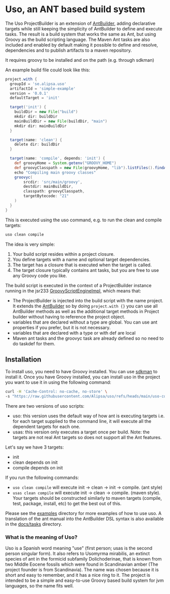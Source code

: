 # Uso, an ANT based build system

The Uso ProjectBuilder is an extension of [AntBuilder](https://docs.groovy-lang.org/latest/html/api/groovy/ant/AntBuilder.html), adding declarative targets while still keeping the simplicity of AntBuilder to define and execute tasks. The result is a build system that works the same as Ant, but using Groovy as the build scripting language. The Maven Ant tasks are also included and enabled by default making it possible to define and resolve, dependencies and to publish artifacts to a maven repository.

It requires groovy to be installed and on the path (e.g. through sdkman)

An example build file could look like this:

```groovy
project.with {
  groupId = 'se.alipsa.uso'
  artifactId = 'simple-example'
  version = '0.0.1'
  defaultTarget = 'init'

  target('init') {
    buildDir = new File("build")
    mkdir dir: buildDir
    mainBuildDir = new File(buildDir, "main")
    mkdir dir: mainBuildDir
  }

  target(name: 'clean') {
    delete dir: buildDir
  }

  target(name: 'compile', depends: 'init') {
    def groovyHome = System.getenv("GROOVY_HOME")
    def groovyClasspath = new File(groovyHome, "lib").listFiles().findAll { it.name.endsWith(".jar") }
    echo "Compiling main groovy classes"
    groovyc(
        srcdir: 'src/main/groovy',
        destdir: mainBuildDir,
        classpath: groovyClasspath,
        targetBytecode: "21"
    )
  }
}
```

This is executed using the uso command, e.g. to run the clean and compile targets:

```bash
uso clean compile
```

The idea is very simple: 
1. Your build script resides within a project closure.
2. You define targets with a name and optional target dependencies.
3. The target has a closure that is executed when the target is called.
4. The target closure typically contains ant tasks, but you are free to use any Groovy code you like.

The build script is executed in the context of a ProjectBuilder instance running in the jsr233 [GroovyScriptEngineImpl](https://docs.groovy-lang.org/latest/html/api/org/codehaus/groovy/jsr223/GroovyScriptEngineImpl.html), which means that:
- The ProjectBuilder is injected into the build script with the name project. It extends the [AntBuilder](https://docs.groovy-lang.org/latest/html/api/groovy/ant/AntBuilder.html) so by doing `project.with {}` you can use all AntBuilder methods as well as the additional target methods in Project builder without having to reference the project object.
- variables that are declared without a type are global. You can use ant properties if you prefer, but it is not necessary.
- variables that are declared with a type or with def are local
- Maven ant tasks and the groovyc task are already defined so no need to do taskdef for them.

## Installation
To install uso, you need to have Groovy installed. You can use [sdkman](https://sdkman.io/) to install it. Once you have Groovy installed, you can install uso in the project you want to use it in using the following command:

```bash
curl -H 'Cache-Control: no-cache, no-store' \
-s "https://raw.githubusercontent.com/Alipsa/uso/refs/heads/main/uso-core/src/main/script/installUso.sh" | bash
```
There are two versions of uso scripts:
- uso: this version uses the default way of how ant is executing targets i.e. for each target supplied to the command line, it will execute all the dependent targets for each one. 
- usas: this version only executes a target once per build. Note: the targets are not real Ant targets so does not support all the Ant features.

Let's say we have 3 targets:
- init
- clean depends on init
- compile depends on init

If you run the following commands:
- `uso clean compile` will execute init -> clean -> init -> compile. (ant style)
- `usas clean compile` will execute init -> clean -> compile. (maven style). Your targets should be constructed similarly to maven targets (compile, test, package, install, etc) to get the best out of this.

Please see the [examples](examples) directory for more examples of how to use uso.
A translation of the ant manual into the AntBuilder DSL syntax is also available in the [docs/tasks](docs/tasks) directory.

### What is the meaning of Uso?
Uso is a Spanish word meaning "use" (first person; usas is the second person singular form). It also refers to Usomyrma mirabilis, an extinct species of ant in the formicid subfamily Dolichoderinae, that is known from two Middle Eocene fossils which were found in Scandinavian amber (The project founder is from Scandinavia).
The name was chosen because it is short and easy to remember, and it has a nice ring to it. The project is intended to be a simple and easy-to-use Groovy based build system for jvm languages, so the name fits well.


